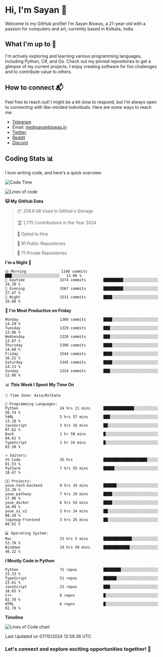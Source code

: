 # Hi, I'm Sayan 👋

Welcome to my GitHub profile! I'm Sayan Biswas, a 21-year-old with a passion for computers and art, currently based in Kolkata, India.

## What I'm up to 🚀

I'm actively exploring and learning various programming languages, including Python, C#, and Go. Check out my pinned repositories to get a glimpse of my current projects. I enjoy creating software for fun challenges and to contribute value to others.

## How to connect 📬

Feel free to reach out! I might be a bit slow to respond, but I'm always open to connecting with like-minded individuals. Here are some ways to reach me:

- [Telegram](https://t.me/dank_as_fuck)
- Email: [me@sayanbiswas.in](mailto:me@sayanbiswas.in)
- [Twitter](https://twitter.com/TheDankDel)
- [Reddit](https://www.reddit.com/user/dank_as_fuck_/)
- [Discord](https://discordapp.com/users/506536929152466945)

## Coding Stats 📊

I love writing code, and here's a quick overview:

<!--START_SECTION:waka-->
![Code Time](http://img.shields.io/badge/Code%20Time-1%2C850%20hrs%2057%20mins-blue)

![Lines of code](https://img.shields.io/badge/From%20Hello%20World%20I%27ve%20Written-6.2%20million%20lines%20of%20code-blue)

**🐱 My GitHub Data** 

> 📦 208.8 kB Used in GitHub's Storage 
 > 
> 🏆 1,775 Contributions in the Year 2024
 > 
> 💼 Opted to Hire
 > 
> 📜 91 Public Repositories 
 > 
> 🔑 71 Private Repositories 
 > 
**I'm a Night 🦉** 

```text
🌞 Morning                1148 commits        ███░░░░░░░░░░░░░░░░░░░░░░   12.06 % 
🌆 Daytime                3274 commits        █████████░░░░░░░░░░░░░░░░   34.39 % 
🌃 Evening                3567 commits        █████████░░░░░░░░░░░░░░░░   37.47 % 
🌙 Night                  1531 commits        ████░░░░░░░░░░░░░░░░░░░░░   16.08 % 
```
📅 **I'm Most Productive on Friday** 

```text
Monday                   1360 commits        ████░░░░░░░░░░░░░░░░░░░░░   14.29 % 
Tuesday                  1329 commits        ███░░░░░░░░░░░░░░░░░░░░░░   13.96 % 
Wednesday                1320 commits        ███░░░░░░░░░░░░░░░░░░░░░░   13.87 % 
Thursday                 1398 commits        ████░░░░░░░░░░░░░░░░░░░░░   14.68 % 
Friday                   1544 commits        ████░░░░░░░░░░░░░░░░░░░░░   16.22 % 
Saturday                 1345 commits        ████░░░░░░░░░░░░░░░░░░░░░   14.13 % 
Sunday                   1224 commits        ███░░░░░░░░░░░░░░░░░░░░░░   12.86 % 
```


📊 **This Week I Spent My Time On** 

```text
🕑︎ Time Zone: Asia/Kolkata

💬 Programming Languages: 
Python                   24 hrs 21 mins      ██████████████░░░░░░░░░░░   56.74 % 
YAML                     5 hrs 37 mins       ███░░░░░░░░░░░░░░░░░░░░░░   13.10 % 
JavaScript               3 hrs 16 mins       ██░░░░░░░░░░░░░░░░░░░░░░░   07.62 % 
Bash                     1 hr 58 mins        █░░░░░░░░░░░░░░░░░░░░░░░░   04.62 % 
TypeScript               1 hr 24 mins        █░░░░░░░░░░░░░░░░░░░░░░░░   03.30 % 

🔥 Editors: 
VS Code                  35 hrs              ████████████████████░░░░░   81.53 % 
PyCharm                  7 hrs 55 mins       █████░░░░░░░░░░░░░░░░░░░░   18.47 % 

🐱‍💻 Projects: 
youe-tech-backend        9 hrs 34 mins       ██████░░░░░░░░░░░░░░░░░░░   22.30 % 
youe_pathway             7 hrs 19 mins       ████░░░░░░░░░░░░░░░░░░░░░   17.06 % 
youe_docker              6 hrs 54 mins       ████░░░░░░░░░░░░░░░░░░░░░   16.09 % 
youe_ai_v2               3 hrs 34 mins       ██░░░░░░░░░░░░░░░░░░░░░░░   08.34 % 
logzeug-frontend         3 hrs 26 mins       ██░░░░░░░░░░░░░░░░░░░░░░░   08.02 % 

💻 Operating System: 
Mac                      23 hrs 5 mins       █████████████░░░░░░░░░░░░   53.78 % 
Windows                  19 hrs 50 mins      ████████████░░░░░░░░░░░░░   46.22 % 
```

**I Mostly Code in Python** 

```text
Python                   72 repos            ████████░░░░░░░░░░░░░░░░░   33.33 % 
TypeScript               51 repos            ██████░░░░░░░░░░░░░░░░░░░   23.61 % 
JavaScript               23 repos            ███░░░░░░░░░░░░░░░░░░░░░░   10.65 % 
C++                      6 repos             █░░░░░░░░░░░░░░░░░░░░░░░░   02.78 % 
HTML                     6 repos             █░░░░░░░░░░░░░░░░░░░░░░░░   02.78 % 
```



**Timeline**

![Lines of Code chart](https://raw.githubusercontent.com/Dank-del/Dank-del/main/assets/bar_graph.png)


 Last Updated on 07/10/2024 12:58:36 UTC
<!--END_SECTION:waka-->

### Let's connect and explore exciting opportunities together! 🚀
